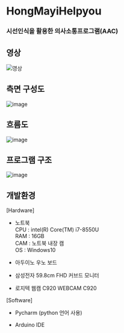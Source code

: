 # HongMayiHelpyou
### 시선인식을 활용한 의사소통프로그램(AAC)

## 영상
![영상](https://www.youtube.com/watch?v=9roRBjF_O80)

## 측면 구성도
![image](https://user-images.githubusercontent.com/60119368/117567844-fabcfe80-b0f8-11eb-953a-dd9817c24b2e.png)

## 흐름도
![image](https://user-images.githubusercontent.com/60119368/117567848-fc86c200-b0f8-11eb-94d5-e51cfb49825e.png)

## 프로그램 구조
![image](https://user-images.githubusercontent.com/60119368/117567858-03153980-b0f9-11eb-8aca-cc48f5a6b2db.png)

## 개발환경
[Hardware]
* 노트북<br>
  CPU : intel(R) Core(TM) i7-8550U<br>
  RAM : 16GB<br>
  CAM : 노트북 내장 캠<br>
  OS : Windows10<br>

* 아두이노 우노 보드

* 삼성전자 59.8cm FHD 커브드 모니터

* 로지텍 웹캠 C920 WEBCAM C920

[Software]
* Pycharm (python 언어 사용)

* Arduino IDE







